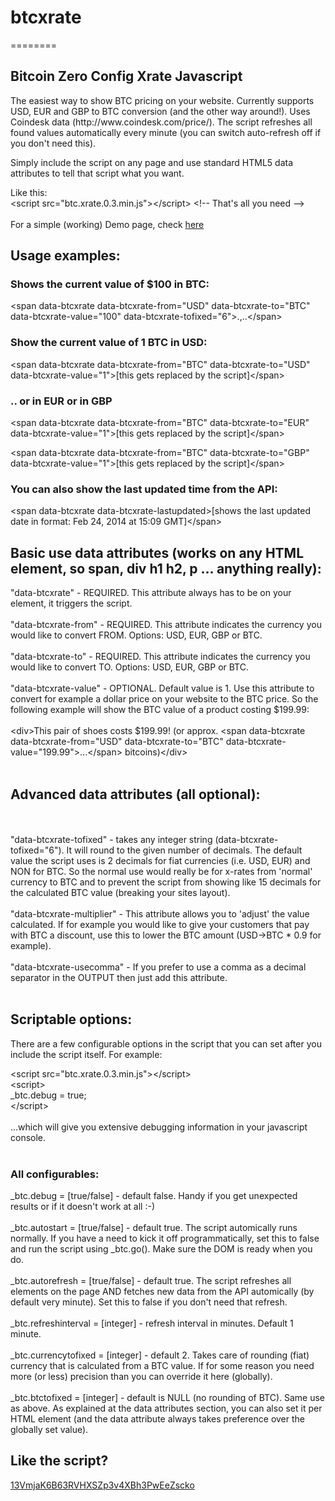 <h1>btcxrate</h1>
========
<h2>Bitcoin Zero Config Xrate Javascript</h2>
<p>The easiest way to show BTC pricing on your website. Currently supports USD, EUR and GBP to BTC conversion (and the other way around!). Uses Coindesk data (http://www.coindesk.com/price/). The script refreshes all found values automatically every minute (you can switch auto-refresh off if you don't need this).</p>

Simply include the script on any page and use standard HTML5 data attributes to tell that script what you want.

Like this: <br/>
&lt;script src=&quot;btc.xrate.0.3.min.js&quot;&gt;&lt;/script&gt; &lt;!-- That's all you need --&gt;
<br/><br/>
For a simple (working) Demo page, check <a target="_blank" href="http://www.europehosting.com/external/demos/btcxrate/">here</a>

<h2>Usage examples:</h2>
<p>

<h3>Shows the current value of $100 in BTC:</h3>

&lt;span data-btcxrate data-btcxrate-from=&quot;USD&quot; data-btcxrate-to=&quot;BTC&quot; data-btcxrate-value=&quot;100&quot; data-btcxrate-tofixed=&quot;6&quot;&gt;.,..&lt;/span&gt;
</p>

<h3>Show the current value of 1 BTC in USD:</h3>
<p>
&lt;span data-btcxrate data-btcxrate-from=&quot;BTC&quot; data-btcxrate-to=&quot;USD&quot; data-btcxrate-value=&quot;1&quot;&gt;[this gets replaced by the script]&lt;/span&gt;
</p>

<h3>.. or in EUR or in GBP</h3>
<p>
&lt;span data-btcxrate data-btcxrate-from=&quot;BTC&quot; data-btcxrate-to=&quot;EUR&quot; data-btcxrate-value=&quot;1&quot;&gt;[this gets replaced by the script]&lt;/span&gt;
</p>
<p>

&lt;span data-btcxrate data-btcxrate-from=&quot;BTC&quot; data-btcxrate-to=&quot;GBP&quot; data-btcxrate-value=&quot;1&quot;&gt;[this gets replaced by the script]&lt;/span&gt;

</p>

<h3>You can also show the last updated time from the API:</h3>
<p>
&lt;span data-btcxrate data-btcxrate-lastupdated&gt;[shows the last updated date in format: Feb 24, 2014 at 15:09 GMT]&lt;/span&gt;
</p>

<h2>Basic use data attributes (works on any HTML element, so span, div h1 h2, p ... anything really):</h2>

&quot;data-btcxrate&quot; - REQUIRED. This attribute always has to be on your element, it triggers the script.
<br/><br/>
&quot;data-btcxrate-from&quot; - REQUIRED. This attribute indicates the currency you would like to convert FROM. Options: USD, EUR, GBP or BTC.
<br/><br/>
&quot;data-btcxrate-to&quot; - REQUIRED. This attribute indicates the currency you would like to convert TO. Options: USD, EUR, GBP or BTC.
<br/><br/>
&quot;data-btcxrate-value&quot; - OPTIONAL. Default value is 1. Use this attribute to convert for example a dollar price on your website to the BTC price. So the following example will show the BTC value of a product costing $199.99:<br/><br/>
&lt;div&gt;This pair of shoes costs $199.99! (or approx. &lt;span data-btcxrate data-btcxrate-from=&quot;USD&quot; data-btcxrate-to=&quot;BTC&quot; data-btcxrate-value=&quot;199.99&quot;&gt;...&lt;/span&gt; bitcoins)&lt;/div&gt;
<br/><br/>

<h2>Advanced data attributes (all optional):</h2>
<br/><br/>
&quot;data-btcxrate-tofixed&quot; - takes any integer string (data-btcxrate-tofixed=&quot;6&quot;). It will round to the given number of decimals. The default value the script uses is 2 decimals for fiat currencies (i.e. USD, EUR) and NON for BTC. So the normal use would really be for x-rates from 'normal' currency to BTC and to prevent the script from showing like 15 decimals for the calculated BTC value (breaking your sites layout).
<br/><br/>
&quot;data-btcxrate-multiplier&quot; - This attribute allows you to 'adjust' the value calculated. If for example you would like to give your customers that pay with BTC a discount, use this to lower the BTC amount (USD-&gt;BTC * 0.9 for example).
<br/><br/>
&quot;data-btcxrate-usecomma&quot; - If you prefer to use a comma as a decimal separator in the OUTPUT then just add this attribute.
<br/><br/>

<h2>Scriptable options:</h2>
<p>There are a few configurable options in the script that you can set after you include the script itself. For example:</p>
&lt;script src=&quot;btc.xrate.0.3.min.js&quot;&gt;&lt;/script&gt;<br/>
&lt;script&gt;<br/>
_btc.debug = true;<br/>
&lt;/script&gt;
<br/><br/>
...which will give you extensive debugging information in your javascript console.<br/><br/>
<h3>All configurables:</h3>
_btc.debug = [true/false] - default false. Handy if you get unexpected results or if it doesn't work at all :-)
<br/><br/>
_btc.autostart = [true/false] - default true. The script automically runs normally. If you have a need to kick it off programmatically, set this to false and run the script using _btc.go(). Make sure the DOM is ready when you do.
<br/><br/>
_btc.autorefresh = [true/false] - default true. The script refreshes all elements on the page AND fetches new data from the API automically (by default very minute). Set this to false if you don't need that refresh.
<br/><br/>
_btc.refreshinterval = [integer] - refresh interval in minutes. Default 1 minute.
<br/><br/>
_btc.currencytofixed = [integer] - default 2. Takes care of rounding (fiat) currency that is calculated from a BTC value. If for some reason you need more (or less) precision than you can override it here (globally).
<br/><br/>
_btc.btctofixed = [integer] - default is NULL (no rounding of BTC). Same use as above. As explained at the data attributes section, you can also set it per HTML element (and the data attribute always takes preference over the globally set value).
<h2>Like the script?</h2>
<a target="_blank" href="https://blockchain.info/address/13VmjaK6B63RVHXSZp3v4XBh3PwEeZscko">13VmjaK6B63RVHXSZp3v4XBh3PwEeZscko</a>
